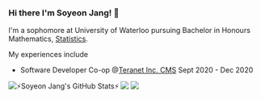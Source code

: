 ### Hi there I'm Soyeon Jang! 👋

I'm a sophomore at University of Waterloo pursuing Bachelor in Honours Mathematics, [Statistics](https://uwaterloo.ca/statistics-and-actuarial-science/).

My experiences include
- Software Developer Co-op @[Teranet Inc. CMS](https://www.teranet.ca/collateral-management-solutions/) Sept 2020 - Dec 2020


<a href="https://www.linkedin.com/in/soyeon-j"><img src="https://img.shields.io/badge/LinkedIn-0077B5?style=for-the-badge&logo=linkedin&logoColor=white"/></a>
<a href="https://www.instagram.com/soytakingpics/"><img src="https://img.shields.io/badge/Instagram-E4405F?style=for-the-badge&logo=instagram&logoColor=white"/></a>
  <img align="left" alt="⚡Soyeon Jang's GitHub Stats⚡" src="https://github-readme-stats.soyeonjangg.vercel.app/api?username=soyeonjangg&show_icons=true&hide_border=true"/>
  
<!--

Here are some ideas to get you started:

- 🔭 I’m currently working on ...
- 🌱 I’m currently learning ...
- 👯 I’m looking to collaborate on ...
- 🤔 I’m looking for help with ...
- 💬 Ask me about ...
- 📫 How to reach me: ...
- 😄 Pronouns: ...
- ⚡ Fun fact: ...
-->
